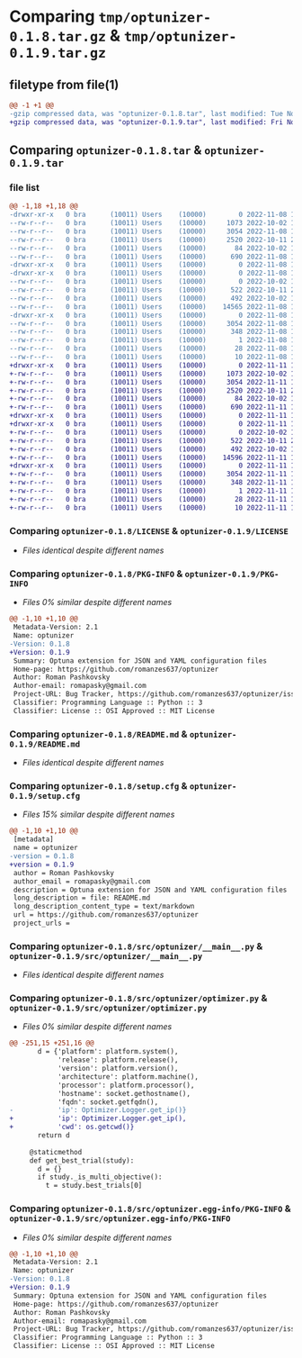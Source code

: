 # Comparing `tmp/optunizer-0.1.8.tar.gz` & `tmp/optunizer-0.1.9.tar.gz`

## filetype from file(1)

```diff
@@ -1 +1 @@
-gzip compressed data, was "optunizer-0.1.8.tar", last modified: Tue Nov  8 14:52:21 2022, max compression
+gzip compressed data, was "optunizer-0.1.9.tar", last modified: Fri Nov 11 16:08:42 2022, max compression
```

## Comparing `optunizer-0.1.8.tar` & `optunizer-0.1.9.tar`

### file list

```diff
@@ -1,18 +1,18 @@
-drwxr-xr-x   0 bra      (10011) Users    (10000)        0 2022-11-08 14:49:12.427505 optunizer-0.1.8/
--rw-r--r--   0 bra      (10011) Users    (10000)     1073 2022-10-02 15:55:29.000000 optunizer-0.1.8/LICENSE
--rw-r--r--   0 bra      (10011) Users    (10000)     3054 2022-11-08 14:49:12.431505 optunizer-0.1.8/PKG-INFO
--rw-r--r--   0 bra      (10011) Users    (10000)     2520 2022-10-11 21:39:26.000000 optunizer-0.1.8/README.md
--rw-r--r--   0 bra      (10011) Users    (10000)       84 2022-10-02 16:13:29.000000 optunizer-0.1.8/pyproject.toml
--rw-r--r--   0 bra      (10011) Users    (10000)      690 2022-11-08 14:49:12.463505 optunizer-0.1.8/setup.cfg
-drwxr-xr-x   0 bra      (10011) Users    (10000)        0 2022-11-08 14:49:11.535512 optunizer-0.1.8/src/
-drwxr-xr-x   0 bra      (10011) Users    (10000)        0 2022-11-08 14:49:12.063508 optunizer-0.1.8/src/optunizer/
--rw-r--r--   0 bra      (10011) Users    (10000)        0 2022-10-02 15:56:49.000000 optunizer-0.1.8/src/optunizer/__init__.py
--rw-r--r--   0 bra      (10011) Users    (10000)      522 2022-10-11 21:39:31.000000 optunizer-0.1.8/src/optunizer/__main__.py
--rw-r--r--   0 bra      (10011) Users    (10000)      492 2022-10-02 16:10:37.000000 optunizer-0.1.8/src/optunizer/factory.py
--rw-r--r--   0 bra      (10011) Users    (10000)    14565 2022-11-08 14:48:30.000000 optunizer-0.1.8/src/optunizer/optimizer.py
-drwxr-xr-x   0 bra      (10011) Users    (10000)        0 2022-11-08 14:49:12.399505 optunizer-0.1.8/src/optunizer.egg-info/
--rw-r--r--   0 bra      (10011) Users    (10000)     3054 2022-11-08 14:49:11.000000 optunizer-0.1.8/src/optunizer.egg-info/PKG-INFO
--rw-r--r--   0 bra      (10011) Users    (10000)      348 2022-11-08 14:49:11.000000 optunizer-0.1.8/src/optunizer.egg-info/SOURCES.txt
--rw-r--r--   0 bra      (10011) Users    (10000)        1 2022-11-08 14:49:11.000000 optunizer-0.1.8/src/optunizer.egg-info/dependency_links.txt
--rw-r--r--   0 bra      (10011) Users    (10000)       28 2022-11-08 14:49:11.000000 optunizer-0.1.8/src/optunizer.egg-info/requires.txt
--rw-r--r--   0 bra      (10011) Users    (10000)       10 2022-11-08 14:49:11.000000 optunizer-0.1.8/src/optunizer.egg-info/top_level.txt
+drwxr-xr-x   0 bra      (10011) Users    (10000)        0 2022-11-11 16:05:28.593830 optunizer-0.1.9/
+-rw-r--r--   0 bra      (10011) Users    (10000)     1073 2022-10-02 15:55:29.000000 optunizer-0.1.9/LICENSE
+-rw-r--r--   0 bra      (10011) Users    (10000)     3054 2022-11-11 16:05:28.593830 optunizer-0.1.9/PKG-INFO
+-rw-r--r--   0 bra      (10011) Users    (10000)     2520 2022-10-11 21:39:26.000000 optunizer-0.1.9/README.md
+-rw-r--r--   0 bra      (10011) Users    (10000)       84 2022-10-02 16:13:29.000000 optunizer-0.1.9/pyproject.toml
+-rw-r--r--   0 bra      (10011) Users    (10000)      690 2022-11-11 16:05:28.621829 optunizer-0.1.9/setup.cfg
+drwxr-xr-x   0 bra      (10011) Users    (10000)        0 2022-11-11 16:05:28.285832 optunizer-0.1.9/src/
+drwxr-xr-x   0 bra      (10011) Users    (10000)        0 2022-11-11 16:05:28.373831 optunizer-0.1.9/src/optunizer/
+-rw-r--r--   0 bra      (10011) Users    (10000)        0 2022-10-02 15:56:49.000000 optunizer-0.1.9/src/optunizer/__init__.py
+-rw-r--r--   0 bra      (10011) Users    (10000)      522 2022-10-11 21:39:31.000000 optunizer-0.1.9/src/optunizer/__main__.py
+-rw-r--r--   0 bra      (10011) Users    (10000)      492 2022-10-02 16:10:37.000000 optunizer-0.1.9/src/optunizer/factory.py
+-rw-r--r--   0 bra      (10011) Users    (10000)    14596 2022-11-11 16:04:34.000000 optunizer-0.1.9/src/optunizer/optimizer.py
+drwxr-xr-x   0 bra      (10011) Users    (10000)        0 2022-11-11 16:05:28.585830 optunizer-0.1.9/src/optunizer.egg-info/
+-rw-r--r--   0 bra      (10011) Users    (10000)     3054 2022-11-11 16:05:28.000000 optunizer-0.1.9/src/optunizer.egg-info/PKG-INFO
+-rw-r--r--   0 bra      (10011) Users    (10000)      348 2022-11-11 16:05:28.000000 optunizer-0.1.9/src/optunizer.egg-info/SOURCES.txt
+-rw-r--r--   0 bra      (10011) Users    (10000)        1 2022-11-11 16:05:28.000000 optunizer-0.1.9/src/optunizer.egg-info/dependency_links.txt
+-rw-r--r--   0 bra      (10011) Users    (10000)       28 2022-11-11 16:05:28.000000 optunizer-0.1.9/src/optunizer.egg-info/requires.txt
+-rw-r--r--   0 bra      (10011) Users    (10000)       10 2022-11-11 16:05:28.000000 optunizer-0.1.9/src/optunizer.egg-info/top_level.txt
```

### Comparing `optunizer-0.1.8/LICENSE` & `optunizer-0.1.9/LICENSE`

 * *Files identical despite different names*

### Comparing `optunizer-0.1.8/PKG-INFO` & `optunizer-0.1.9/PKG-INFO`

 * *Files 0% similar despite different names*

```diff
@@ -1,10 +1,10 @@
 Metadata-Version: 2.1
 Name: optunizer
-Version: 0.1.8
+Version: 0.1.9
 Summary: Optuna extension for JSON and YAML configuration files
 Home-page: https://github.com/romanzes637/optunizer
 Author: Roman Pashkovsky
 Author-email: romapasky@gmail.com
 Project-URL: Bug Tracker, https://github.com/romanzes637/optunizer/issues
 Classifier: Programming Language :: Python :: 3
 Classifier: License :: OSI Approved :: MIT License
```

### Comparing `optunizer-0.1.8/README.md` & `optunizer-0.1.9/README.md`

 * *Files identical despite different names*

### Comparing `optunizer-0.1.8/setup.cfg` & `optunizer-0.1.9/setup.cfg`

 * *Files 15% similar despite different names*

```diff
@@ -1,10 +1,10 @@
 [metadata]
 name = optunizer
-version = 0.1.8
+version = 0.1.9
 author = Roman Pashkovsky
 author_email = romapasky@gmail.com
 description = Optuna extension for JSON and YAML configuration files
 long_description = file: README.md
 long_description_content_type = text/markdown
 url = https://github.com/romanzes637/optunizer
 project_urls =
```

### Comparing `optunizer-0.1.8/src/optunizer/__main__.py` & `optunizer-0.1.9/src/optunizer/__main__.py`

 * *Files identical despite different names*

### Comparing `optunizer-0.1.8/src/optunizer/optimizer.py` & `optunizer-0.1.9/src/optunizer/optimizer.py`

 * *Files 0% similar despite different names*

```diff
@@ -251,15 +251,16 @@
       d = {'platform': platform.system(),
            'release': platform.release(),
            'version': platform.version(),
            'architecture': platform.machine(),
            'processor': platform.processor(),
            'hostname': socket.gethostname(),
            'fqdn': socket.getfqdn(),
-           'ip': Optimizer.Logger.get_ip()}
+           'ip': Optimizer.Logger.get_ip(),
+           'cwd': os.getcwd()}
       return d
     
     @staticmethod
     def get_best_trial(study):
       d = {}
       if study._is_multi_objective():
         t = study.best_trials[0]
```

### Comparing `optunizer-0.1.8/src/optunizer.egg-info/PKG-INFO` & `optunizer-0.1.9/src/optunizer.egg-info/PKG-INFO`

 * *Files 0% similar despite different names*

```diff
@@ -1,10 +1,10 @@
 Metadata-Version: 2.1
 Name: optunizer
-Version: 0.1.8
+Version: 0.1.9
 Summary: Optuna extension for JSON and YAML configuration files
 Home-page: https://github.com/romanzes637/optunizer
 Author: Roman Pashkovsky
 Author-email: romapasky@gmail.com
 Project-URL: Bug Tracker, https://github.com/romanzes637/optunizer/issues
 Classifier: Programming Language :: Python :: 3
 Classifier: License :: OSI Approved :: MIT License
```

